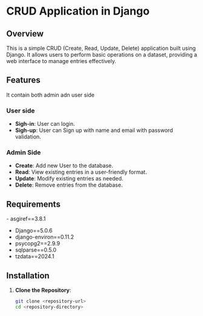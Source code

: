 # CRUD Application in Django

## Overview

This is a simple CRUD (Create, Read, Update, Delete) application built using Django. It allows users to perform basic operations on a dataset, providing a web interface to manage entries effectively.

## Features
It contain both admin adn user side 
### User side
- **Sigh-in**: User can login.
- **Sigh-up**: User can Sign up with name and email with password validation.
### Admin Side
- **Create**: Add new User to the database.
- **Read**: View existing entries in a user-friendly format.
- **Update**: Modify existing entries as needed.
- **Delete**: Remove entries from the database.

## Requirements

-﻿ asgiref==3.8.1
- Django==5.0.6
- django-environ==0.11.2
- psycopg2==2.9.9
- sqlparse==0.5.0
- tzdata==2024.1 

## Installation

1. **Clone the Repository**:
   ```bash
   git clone <repository-url>
   cd <repository-directory>
